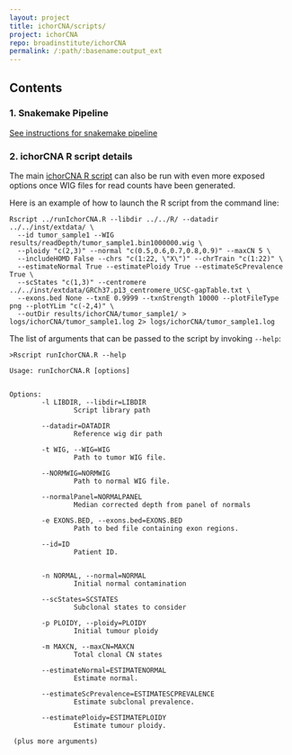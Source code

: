 ```yaml
---
layout: project
title: ichorCNA/scripts/
project: ichorCNA
repo: broadinstitute/ichorCNA
permalink: /:path/:basename:output_ext
---
```


## Contents

### 1. Snakemake Pipeline ###
[See instructions for snakemake pipeline](snakemake)

### 2. ichorCNA R script details ###

The main [ichorCNA R script](https://github.com/broadinstitute/ichorCNA/tree/master/scripts/scripts/runIchorCNA.R) can also be run with even more exposed options once WIG files for read counts have been generated.

Here is an example of how to launch the R script from the command line:
```
Rscript ../runIchorCNA.R --libdir ../../R/ --datadir ../../inst/extdata/ \
  --id tumor_sample1 --WIG results/readDepth/tumor_sample1.bin1000000.wig \
  --ploidy "c(2,3)" --normal "c(0.5,0.6,0.7,0.8,0.9)" --maxCN 5 \
  --includeHOMD False --chrs "c(1:22, \"X\")" --chrTrain "c(1:22)" \
  --estimateNormal True --estimatePloidy True --estimateScPrevalence True \
  --scStates "c(1,3)" --centromere ../../inst/extdata/GRCh37.p13_centromere_UCSC-gapTable.txt \
  --exons.bed None --txnE 0.9999 --txnStrength 10000 --plotFileType png --plotYLim "c(-2,4)" \
  --outDir results/ichorCNA/tumor_sample1/ > logs/ichorCNA/tumor_sample1.log 2> logs/ichorCNA/tumor_sample1.log
```

The list of arguments that can be passed to the script by invoking `--help`:
```
>Rscript runIchorCNA.R --help

Usage: runIchorCNA.R [options]


Options:
        -l LIBDIR, --libdir=LIBDIR
                Script library path

        --datadir=DATADIR
                Reference wig dir path

        -t WIG, --WIG=WIG
                Path to tumor WIG file.

        --NORMWIG=NORMWIG
                Path to normal WIG file.

        --normalPanel=NORMALPANEL
                Median corrected depth from panel of normals

        -e EXONS.BED, --exons.bed=EXONS.BED
                Path to bed file containing exon regions.

        --id=ID
                Patient ID.


        -n NORMAL, --normal=NORMAL
                Initial normal contamination

        --scStates=SCSTATES
                Subclonal states to consider

        -p PLOIDY, --ploidy=PLOIDY
                Initial tumour ploidy

        -m MAXCN, --maxCN=MAXCN
                Total clonal CN states

        --estimateNormal=ESTIMATENORMAL
                Estimate normal.

        --estimateScPrevalence=ESTIMATESCPREVALENCE
                Estimate subclonal prevalence.

        --estimatePloidy=ESTIMATEPLOIDY
                Estimate tumour ploidy.

 (plus more arguments)
```
